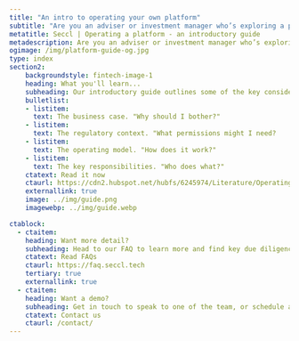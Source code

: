 ```yaml
---
title: "An intro to operating your own platform"
subtitle: "Are you an adviser or investment manager who’s exploring a platform alternative? Have you toyed with the idea of operating your own platform, but aren’t sure where to start? Our guide is for you."
metatitle: Seccl | Operating a platform - an introductory guide
metadescription: Are you an adviser or investment manager who’s exploring a platform alternative? Have you toyed with the idea of operating your own platform, but aren’t sure where to start? Our guide is for you.
ogimage: /img/platform-guide-og.jpg
type: index
section2:
    backgroundstyle: fintech-image-1
    heading: What you'll learn...
    subheading: Our introductory guide outlines some of the key considerations, exploring the why, what, how and who of operating a platform...
    bulletlist:
    - listitem:
      text: The business case. "Why should I bother?"
    - listitem:
      text: The regulatory context. "What permissions might I need?
    - listitem:
      text: The operating model. "How does it work?"
    - listitem:
      text: The key responsibilities. "Who does what?"
    ctatext: Read it now
    ctaurl: https://cdn2.hubspot.net/hubfs/6245974/Literature/Operating%20your%20own%20platform.pdf
    externallink: true
    image: ../img/guide.png
    imagewebp: ../img/guide.webp

ctablock:
  - ctaitem:
    heading: Want more detail?
    subheading: Head to our FAQ to learn more and find key due diligence info
    ctatext: Read FAQs
    ctaurl: https://faq.seccl.tech
    tertiary: true
    externallink: true
  - ctaitem:
    heading: Want a demo?
    subheading: Get in touch to speak to one of the team, or schedule a demo
    ctatext: Contact us
    ctaurl: /contact/
---
```

